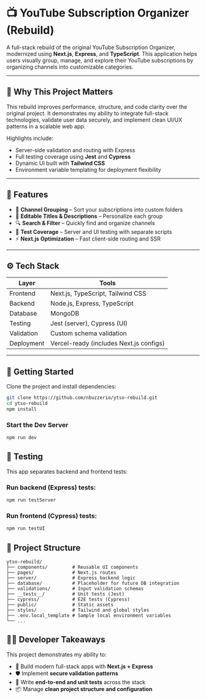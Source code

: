 # 📺 YouTube Subscription Organizer (Rebuild)

A full-stack rebuild of the original YouTube Subscription Organizer, modernized using **Next.js**, **Express**, and **TypeScript**. This application helps users visually group, manage, and explore their YouTube subscriptions by organizing channels into customizable categories.

---

## 🚀 Why This Project Matters

This rebuild improves performance, structure, and code clarity over the original project. It demonstrates my ability to integrate full-stack technologies, validate user data securely, and implement clean UI/UX patterns in a scalable web app. 

Highlights include:

- Server-side validation and routing with Express
- Full testing coverage using **Jest** and **Cypress**
- Dynamic UI built with **Tailwind CSS**
- Environment variable templating for deployment flexibility

---

## 🧠 Features

- 📂 **Channel Grouping** – Sort your subscriptions into custom folders
- 📝 **Editable Titles & Descriptions** – Personalize each group
- 🔍 **Search & Filter** – Quickly find and organize channels
- 🧪 **Test Coverage** – Server and UI testing with separate scripts
- ⚡ **Next.js Optimization** – Fast client-side routing and SSR

---

## ⚙️ Tech Stack

| Layer      | Tools                                         |
|------------|-----------------------------------------------|
| Frontend   | Next.js, TypeScript, Tailwind CSS             |
| Backend    | Node.js, Express, TypeScript                  |
| Database   | MongoDB                                       |
| Testing    | Jest (server), Cypress (UI)                   |
| Validation | Custom schema validation                      |
| Deployment | Vercel-ready (includes Next.js configs)       |

---

## 🧪 Getting Started

Clone the project and install dependencies:

```bash
git clone https://github.com/nbuzzerio/ytso-rebuild.git
cd ytso-rebuild
npm install
```

### Start the Dev Server
```bash
npm run dev
```

## 🧪 Testing

This app separates backend and frontend tests:

### Run backend (Express) tests:
```bash
npm run testServer
```
### Run frontend (Cypress) tests:
```bash
npm run testUI
```

## 📂 Project Structure
```
ytso-rebuild/
├── components/         # Reusable UI components
├── pages/              # Next.js routes
├── server/             # Express backend logic
├── database/           # Placeholder for future DB integration
├── validations/        # Input validation schemas
├── __tests__/          # Unit tests (Jest)
├── cypress/            # E2E tests (Cypress)
├── public/             # Static assets
├── styles/             # Tailwind and global styles
├── .env.local_template # Sample local environment variables
└── ...
```

## 🧑‍💻 Developer Takeaways
This project demonstrates my ability to:

- 🧩 Build modern full-stack apps with **Next.js + Express**
- 🛡️ Implement **secure validation patterns**
- 🧪 Write **end-to-end and unit tests** across the stack
- 📦 Manage **clean project structure and configuration**
